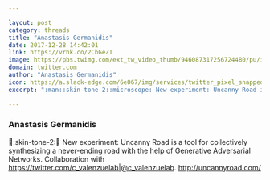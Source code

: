 ```yaml
---

layout: post
category: threads
title: "Anastasis Germanidis"
date: 2017-12-28 14:42:01
link: https://vrhk.co/2ChGeZI
image: https://pbs.twimg.com/ext_tw_video_thumb/946087317256724480/pu/img/dzBoHKP3GM9f-WIP.jpg
domain: twitter.com
author: "Anastasis Germanidis"
icon: https://a.slack-edge.com/6e067/img/services/twitter_pixel_snapped_32.png
excerpt: ":man::skin-tone-2:‍:microscope: New experiment: Uncanny Road is a tool for collectively synthesizing a never-ending road with the help of Generative Adversarial Networks.  Collaboration with <https://twitter.com/c_valenzuelab|@c_valenzuelab>. <http://uncannyroad.com/>"

---
```


### Anastasis Germanidis

:man::skin-tone-2:‍:microscope: New experiment: Uncanny Road is a tool for collectively synthesizing a never-ending road with the help of Generative Adversarial Networks.  Collaboration with <https://twitter.com/c_valenzuelab|@c_valenzuelab>. <http://uncannyroad.com/>
